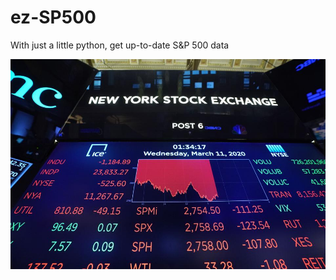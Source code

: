 # ez-SP500
With just a little python, get up-to-date S&amp;P 500 data

<img src='SP500.jpg' width=600 />
